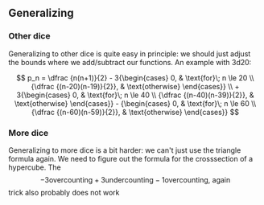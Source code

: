 ---
---
## Generalizing

### Other dice

Generalizing to other dice is quite easy in principle: we should just adjust the bounds where we add/subtract our functions. An example with 3d20:

$$ p_n = \dfrac {n(n+1)}{2} - 3{\begin{cases} 0,  & \text{for}\; n \le 20 \\ {\dfrac {(n-20)(n-19)}{2}}, & \text{otherwise} \end{cases}} \\ + 3{\begin{cases} 0,  & \text{for}\; n \le 40 \\ {\dfrac {(n-40)(n-39)}{2}}, & \text{otherwise} \end{cases}} - {\begin{cases} 0,  & \text{for}\; n \le 60 \\ {\dfrac {(n-60)(n-59)}{2}}, & \text{otherwise} \end{cases}} $$

### More dice

Generalizing to more dice is a bit harder: we can't just use the triangle formula again. We need to figure out the formula for the crosssection of a hypercube. The $$ -3 \text{overcounting} +3 \text{undercounting} -1 \text{overcounting, again} $$ trick also probably does not work
